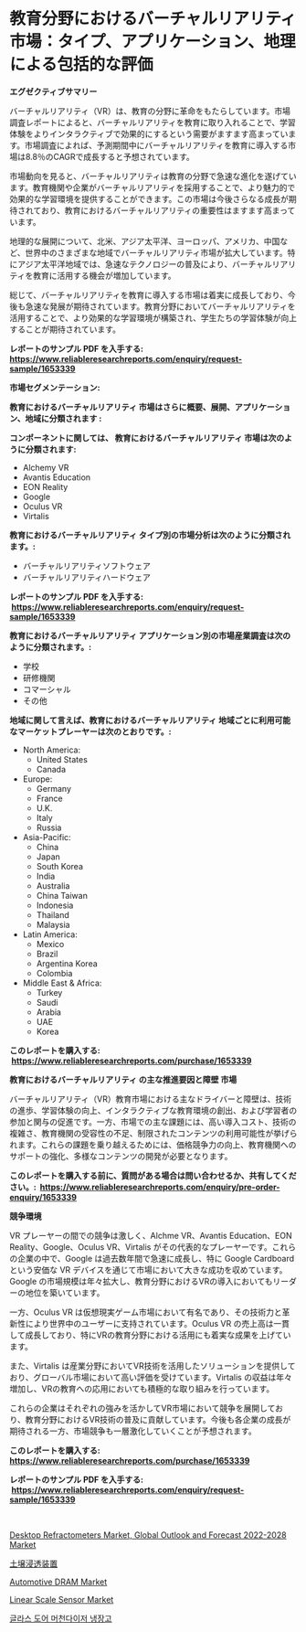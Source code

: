 <p><h1>教育分野におけるバーチャルリアリティ市場：タイプ、アプリケーション、地理による包括的な評価</h1></p><p><strong>エグゼクティブサマリー</strong></p>
<p><p>バーチャルリアリティ（VR）は、教育の分野に革命をもたらしています。市場調査レポートによると、バーチャルリアリティを教育に取り入れることで、学習体験をよりインタラクティブで効果的にするという需要がますます高まっています。市場調査によれば、予測期間中にバーチャルリアリティを教育に導入する市場は8.8％のCAGRで成長すると予想されています。</p><p>市場動向を見ると、バーチャルリアリティは教育の分野で急速な進化を遂げています。教育機関や企業がバーチャルリアリティを採用することで、より魅力的で効果的な学習環境を提供することができます。この市場は今後さらなる成長が期待されており、教育におけるバーチャルリアリティの重要性はますます高まっています。</p><p>地理的な展開について、北米、アジア太平洋、ヨーロッパ、アメリカ、中国など、世界中のさまざまな地域でバーチャルリアリティ市場が拡大しています。特にアジア太平洋地域では、急速なテクノロジーの普及により、バーチャルリアリティを教育に活用する機会が増加しています。</p><p>総じて、バーチャルリアリティを教育に導入する市場は着実に成長しており、今後も急速な発展が期待されています。教育分野においてバーチャルリアリティを活用することで、より効果的な学習環境が構築され、学生たちの学習体験が向上することが期待されています。</p></p>
<p><strong>レポートのサンプル PDF を入手する: <a href="https://www.reliableresearchreports.com/enquiry/request-sample/1653339">https://www.reliableresearchreports.com/enquiry/request-sample/1653339</a></strong></p>
<p><strong>市場セグメンテーション:</strong></p>
<p><strong> 教育におけるバーチャルリアリティ 市場はさらに概要、展開、アプリケーション、地域に分類されます :</strong></p>
<p><strong>コンポーネントに関しては、 教育におけるバーチャルリアリティ 市場は次のように分類されます: &nbsp;</strong></p>
<p><ul><li>Alchemy VR</li><li>Avantis Education</li><li>EON Reality</li><li>Google</li><li>Oculus VR</li><li>Virtalis</li></ul></p>
<p><strong> 教育におけるバーチャルリアリティ タイプ別の市場分析は次のように分類されます。:</strong></p>
<p><ul><li>バーチャルリアリティソフトウェア</li><li>バーチャルリアリティハードウェア</li></ul></p>
<p><strong>レポートのサンプル PDF を入手する: &nbsp;<a href="https://www.reliableresearchreports.com/enquiry/request-sample/1653339">https://www.reliableresearchreports.com/enquiry/request-sample/1653339</a></strong></p>
<p><strong> 教育におけるバーチャルリアリティ アプリケーション別の市場産業調査は次のように分類されます。:</strong></p>
<p><ul><li>学校</li><li>研修機関</li><li>コマーシャル</li><li>その他</li></ul></p>
<p><strong>地域に関して言えば、教育におけるバーチャルリアリティ 地域ごとに利用可能なマーケットプレーヤーは次のとおりです。:</strong></p>
<p><ul>
    <li>
        North America:
        <ul>
            <li>United States</li>
            <li>Canada</li>
        </ul>
    </li>
    <li>
        Europe:
        <ul>
            <li>Germany</li>
            <li>France</li>
            <li>U.K.</li>
            <li>Italy</li>
            <li>Russia</li>
        </ul>
    </li>
    <li>
        Asia-Pacific:
        <ul>
            <li>China</li>
            <li>Japan</li>
            <li>South Korea</li>
            <li>India</li>
            <li>Australia</li>
            <li>China Taiwan</li>
            <li>Indonesia</li>
            <li>Thailand</li>
            <li>Malaysia</li>
        </ul>
    </li>
    <li>
        Latin America:
        <ul>
            <li>Mexico</li>
            <li>Brazil</li>
            <li>Argentina Korea</li>
            <li>Colombia</li>
        </ul>
    </li>
    <li>
        Middle East & Africa:
        <ul>
            <li>Turkey</li>
            <li>Saudi</li>
            <li>Arabia</li>
            <li>UAE</li>
            <li>Korea</li>
        </ul>
    </li>
    </ul></p>
<p><strong>このレポートを購入する: &nbsp;<a href="https://www.reliableresearchreports.com/purchase/1653339">https://www.reliableresearchreports.com/purchase/1653339</a></strong></p>
<p><strong>教育におけるバーチャルリアリティ の主な推進要因と障壁 市場</strong></p>
<p><p>バーチャルリアリティ（VR）教育市場における主なドライバーと障壁は、技術の進歩、学習体験の向上、インタラクティブな教育環境の創出、および学習者の参加と関与の促進です。一方、市場での主な課題には、高い導入コスト、技術の複雑さ、教育機関の受容性の不足、制限されたコンテンツの利用可能性が挙げられます。これらの課題を乗り越えるためには、価格競争力の向上、教育機関へのサポートの強化、多様なコンテンツの開発が必要となります。</p></p>
<p><strong>このレポートを購入する前に、質問がある場合は問い合わせるか、共有してください。:&nbsp; <a href="https://www.reliableresearchreports.com/enquiry/pre-order-enquiry/1653339">https://www.reliableresearchreports.com/enquiry/pre-order-enquiry/1653339</a></strong></p>
<p><strong>競争環境</strong></p>
<p><p>VR プレーヤーの間での競争は激しく、Alchme VR、Avantis Education、EON Reality、Google、Oculus VR、Virtalis がその代表的なプレーヤーです。これらの企業の中で、Google は過去数年間で急速に成長し、特に Google Cardboard という安価な VR デバイスを通じて市場において大きな成功を収めています。Google の市場規模は年々拡大し、教育分野におけるVRの導入においてもリーダーの地位を築いています。</p><p>一方、Oculus VR は仮想現実ゲーム市場において有名であり、その技術力と革新性により世界中のユーザーに支持されています。Oculus VR の売上高は一貫して成長しており、特にVRの教育分野における活用にも着実な成果を上げています。</p><p>また、Virtalis は産業分野においてVR技術を活用したソリューションを提供しており、グローバル市場において高い評価を受けています。Virtalis の収益は年々増加し、VRの教育への応用においても積極的な取り組みを行っています。</p><p>これらの企業はそれぞれの強みを活かしてVR市場において競争を展開しており、教育分野におけるVR技術の普及に貢献しています。今後も各企業の成長が期待される一方、市場競争も一層激化していくことが予想されます。</p></p>
<p><strong>このレポートを購入する: &nbsp; <a href="https://www.reliableresearchreports.com/purchase/1653339">https://www.reliableresearchreports.com/purchase/1653339</a></strong></p>
<p><strong>レポートのサンプル PDF を入手する: &nbsp;<a href="https://www.reliableresearchreports.com/enquiry/request-sample/1653339">https://www.reliableresearchreports.com/enquiry/request-sample/1653339</a></strong><strong></strong></p>
<p>&nbsp;</p>
<p><p><a href="https://www.linkedin.com/pulse/desktop-refractometers-market-global-outlook-forecast-2022-2028-qxtjc?trackingId=e8kVqZ8iqTzH436VuTIgGw%3D%3D">Desktop Refractometers Market, Global Outlook and Forecast 2022-2028 Market</a></p><p><a href="https://medium.com/@kamdeall7845/%E5%9C%9F%E5%A3%8C%E9%80%8F%E6%B0%B4%E6%80%A7%E8%A9%A6%E9%A8%93%E5%99%A8%E3%81%AE%E5%B8%82%E5%A0%B4%E5%B1%95%E6%9C%9B-%E7%94%A3%E6%A5%AD%E6%A6%82%E8%A6%81%E3%81%8A%E3%82%88%E3%81%B3%E4%BA%88%E6%B8%AC-2024%E5%B9%B4%E3%81%8B%E3%82%892031%E5%B9%B4-dd58ab117d9b">土壌浸透装置</a></p><p><a href="https://github.com/yoshih12/Market-Research-Report-List-2/blob/main/automotive-dram-market.md">Automotive DRAM Market</a></p><p><a href="https://github.com/jerrycopelandthomaswsqd8q/Market-Research-Report-List-2/blob/main/linear-scale-sensor-market.md">Linear Scale Sensor Market</a></p><p><a href="https://medium.com/@flower89678/%EC%9C%A0%EB%A6%AC-%EB%AC%B8-%EC%A7%84%EC%97%B4%EB%8C%80-%EB%83%89%EC%9E%A5%EA%B3%A0-%EC%8B%9C%EC%9E%A5%EC%9D%98-%EB%B6%84%EC%84%9D-%EA%B8%80%EB%A1%9C%EB%B2%8C-%EC%82%B0%EC%97%85-%EC%A0%84%EB%A7%9D%EA%B3%BC-%EC%98%88%EC%B8%A1-2024%EB%85%84%EB%B6%80%ED%84%B0-2031%EB%85%84%EA%B9%8C%EC%A7%80-10633fd460cb">글라스 도어 머천다이저 냉장고</a></p></p>